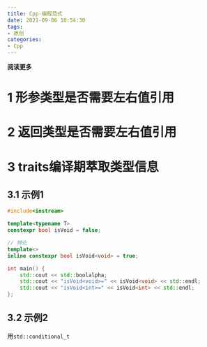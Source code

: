 ```yaml
---
title: Cpp-编程范式
date: 2021-09-06 10:54:30
tags: 
- 原创
categories: 
- Cpp
---
```


**阅读更多**

<!--more-->

# 1 形参类型是否需要左右值引用

# 2 返回类型是否需要左右值引用

# 3 traits编译期萃取类型信息

## 3.1 示例1

```c++
#include<iostream>

template<typename T>
constexpr bool isVoid = false;

// 特化
template<>
inline constexpr bool isVoid<void> = true;

int main() {
    std::cout << std::boolalpha;
    std::cout << "isVoid<void>=" << isVoid<void> << std::endl;
    std::cout << "isVoid<int>=" << isVoid<int> << std::endl;
};
```

## 3.2 示例2

用`std::conditional_t`
